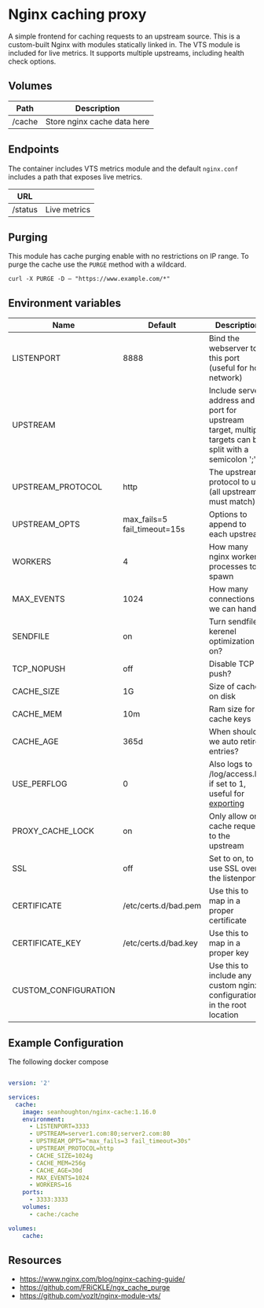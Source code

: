 # Nginx caching proxy

A simple frontend for caching requests to an upstream source. This is a custom-built Nginx with modules statically linked in. The VTS module is included for live metrics. It supports multiple upstreams, including health check options.

## Volumes

| Path   | Description                 |
| ------ | --------------------------- |
| /cache | Store nginx cache data here |

## Endpoints

The container includes VTS metrics module and the default `nginx.conf` includes a path
that exposes live metrics.

| URL     |              |
| ------- | ------------ |
| /status | Live metrics |

## Purging

This module has cache purging enable with no restrictions on IP range. To purge the cache use the `PURGE` method with a wildcard.

    curl -X PURGE -D – "https://www.example.com/*"


## Environment variables
| Name                   | Default                      | Description                                                                                                                   |
| -----------------------| ---------------------------- | ----------------------------------------------------------------------------------------------------------------------------- |
| LISTENPORT             | 8888                         | Bind the webserver to this port (useful for host network)                                                                     |
| UPSTREAM               |                              | Include server address and port for upstream target, multiple targets can be split with a semicolon ';'                       |
| UPSTREAM_PROTOCOL      | http                         | The upstream protocol to use (all upstreams must match)                                                                       |
| UPSTREAM_OPTS          | max_fails=5 fail_timeout=15s | Options to append to each upstream                                                                                            |
| WORKERS                | 4                            | How many nginx worker processes to spawn                                                                                      |
| MAX_EVENTS             | 1024                         | How many connections we can handle                                                                                            |
| SENDFILE               | on                           | Turn sendfile kerenel optimization on?                                                                                        |
| TCP_NOPUSH             | off                          | Disable TCP push?                                                                                                             |
| CACHE_SIZE             | 1G                           | Size of cache on disk                                                                                                         |
| CACHE_MEM              | 10m                          | Ram size for cache keys                                                                                                       |
| CACHE_AGE              | 365d                         | When should we auto retire entries?                                                                                           |
| USE_PERFLOG            | 0                            | Also logs to /log/access.log if set to 1, useful for [exporting](https://www.martin-helmich.de/en/blog/monitoring-nginx.html) |
| PROXY_CACHE_LOCK       | on                           | Only allow one cache request to the upstream                                                                                  |
| SSL                    | off                          | Set to on, to use SSL over the listenport                                                                                     |
| CERTIFICATE            | /etc/certs.d/bad.pem         | Use this to map in a proper certificate                                                                                       |
| CERTIFICATE_KEY        | /etc/certs.d/bad.key         | Use this to map in a proper key                                                                                               |
| CUSTOM_CONFIGURATION   |                              | Use this to include any custom nginx configuration in the root location                                                       |


## Example Configuration

The following docker compose 

```yaml

version: '2'

services:
  cache:
    image: seanhoughton/nginx-cache:1.16.0
    environment:
      - LISTENPORT=3333
      - UPSTREAM=server1.com:80;server2.com:80
      - UPSTREAM_OPTS="max_fails=3 fail_timeout=30s"
      - UPSTREAM_PROTOCOL=http
      - CACHE_SIZE=1024g
      - CACHE_MEM=256g
      - CACHE_AGE=30d
      - MAX_EVENTS=1024
      - WORKERS=16
    ports:
      - 3333:3333
    volumes:
      - cache:/cache

volumes:
    cache:
```


## Resources

* https://www.nginx.com/blog/nginx-caching-guide/
* https://github.com/FRiCKLE/ngx_cache_purge
* https://github.com/vozlt/nginx-module-vts/